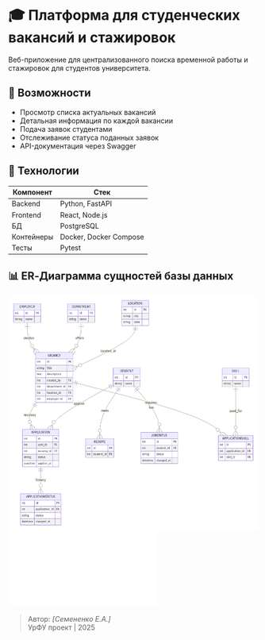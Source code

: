 
# 🎓 Платформа для студенческих вакансий и стажировок

Веб-приложение для централизованного поиска временной работы и стажировок для студентов университета.

## 🚀 Возможности
- Просмотр списка актуальных вакансий
- Детальная информация по каждой вакансии
- Подача заявок студентами
- Отслеживание статуса поданных заявок
- API-документация через Swagger

## 🧱 Технологии

| Компонент   | Стек               |
|-------------|--------------------|
| Backend     | Python, FastAPI     |
| Frontend    | React, Node.js      |
| БД          | PostgreSQL          |
| Контейнеры  | Docker, Docker Compose |
| Тесты       | Pytest              |


## 📊 ER‑Диаграмма сущностей базы данных

![ER‑диаграмма сущностей](diagrams/ERD_student_jobs_platform.png)
![Описанией связей диаграммы и сущностей базы данных](diagrams/README.md)

> Автор: *[Семененко Е.А.]*  
> УрФУ проект | 2025